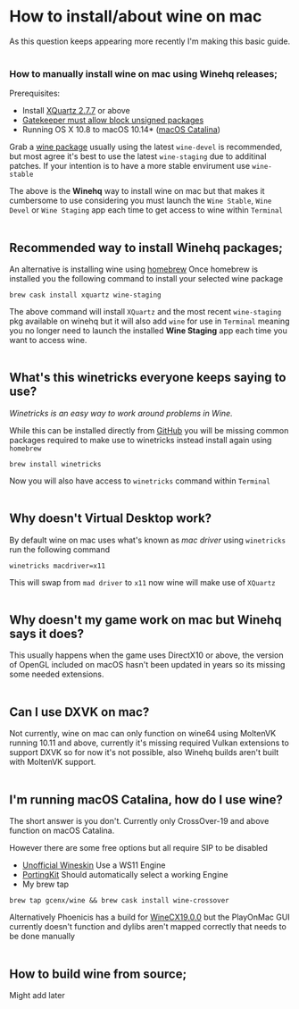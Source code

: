 # How to install/about wine on mac

As this question keeps appearing more recently I'm making this basic guide.
&NewLine;
&NewLine;
</br>
</br>
### How to manually install wine on mac using Winehq releases;
Prerequisites:
- Install [XQuartz 2.7.7](https://www.xquartz.org/releases/index.html) or above
- [Gatekeeper must allow block unsigned packages](https://www.imore.com/how-open-apps-anywhere-macos-catalina-and-mojave)
- Running OS X 10.8 to macOS 10.14* ([macOS Catalina](https://github.com/Gcenx/wine-on-mac#im-running-macos-catalina-how-do-i-use-wine))

Grab a [wine package](https://dl.winehq.org/wine-builds/macosx/download.html) usually using the latest `wine-devel` is recommended, but most agree it's best to use the latest `wine-staging` due to additinal patches.
If your intention is to have a more stable envirument use `wine-stable`

The above is the __Winehq__ way to install wine on mac but that makes it cumbersome to use considering you must launch the `Wine Stable`, `Wine Devel` or `Wine Staging` app each time to get access to wine within `Terminal`
&NewLine;
&NewLine;
</br>
</br>
## Recommended way to install Winehq packages;
An alternative is installing wine using [homebrew](https://docs.brew.sh/Installation)
Once homebrew is installed you the following command to install your selected wine package
```
brew cask install xquartz wine-staging
```
The above command will install `XQuartz` and the most recent `wine-staging` pkg available on winehq but it will also add `wine` for use in `Terminal` meaning you no longer need to launch the installed __Wine Staging__ app each time you want to access wine.
&NewLine;
&NewLine;
</br>
</br>
## What's this winetricks everyone keeps saying to use?
*Winetricks is an easy way to work around problems in Wine.*

While this can be installed directly from [GitHub](https://github.com/Winetricks/winetricks) you will be missing common packages required to make use to winetricks instead install again using `homebrew`
```
brew install winetricks
```
Now you will also have access to `winetricks` command within `Terminal`
&NewLine;
&NewLine;
</br>
</br>
## Why doesn't __Virtual Desktop__ work?
By default wine on mac uses what's known as *mac driver* using `winetricks`  run the following command
```
winetricks macdriver=x11
```
This will swap from `mad driver` to `x11` now wine will make use of `XQuartz` 
&NewLine;
&NewLine;
</br>
</br>
## Why doesn't my game work on mac but Winehq says it does?
This usually happens when the game uses DirectX10 or above, the version of OpenGL included on macOS hasn't been updated in years so its missing some needed extensions.
&NewLine;
&NewLine;
</br>
</br>
## Can I use DXVK on mac?
Not currently, wine on mac can only function on wine64 using MoltenVK running 10.11 and above, currently it's missing required Vulkan extensions to support DXVK so for now it's not possible, also Winehq builds aren't built with MoltenVK support.
&NewLine;
&NewLine;
</br>
</br>
## I'm running macOS Catalina, how do I use wine?
The short answer is you don't.
Currently only CrossOver-19 and above function on macOS Catalina.

However there are some free options but all require SIP to be disabled
- [Unofficial Wineskin](https://github.com/Gcenx/WineskinServer/releases) Use a WS11 Engine
- [PortingKit](http://portingkit.com/) Should automatically select a working Engine
- My brew tap 
```
brew tap gcenx/wine && brew cask install wine-crossover
```
Alternatively Phoenicis has a build for [WineCX19.0.0](https://www.playonlinux.com/wine/binaries/phoenicis/cx-darwin-x86on64/PlayOnLinux-winecx-19.0.0-cx-darwin-x86on64.tar.gz) but the PlayOnMac GUI currently doesn't function and dylibs aren't mapped correctly that needs to be done manually
&NewLine;
&NewLine;
</br>
</br>
## How to build wine from source;
Might add later
